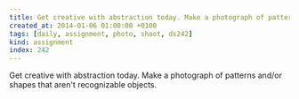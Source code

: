 ```yaml
---
title: Get creative with abstraction today. Make a photograph of patterns and/or shapes that aren't recognizable objects.
created_at: 2014-01-06 01:00:00 +0100
tags: [daily, assignment, photo, shoot, ds242]
kind: assignment
index: 242
---
```


Get creative with abstraction today. Make a photograph of patterns and/or shapes that aren't recognizable objects.
